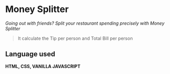 # Money Splitter

*Going out with friends? Split your restaurant spending precisely with Money Splitter*

>It calculate the Tip per person and Total Bill per person

## Language used

**HTML, CSS, VANILLA JAVASCRIPT**